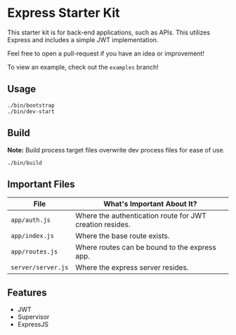 # Express Starter Kit
This starter kit is for back-end applications, such as APIs. This utilizes Express and includes a simple JWT implementation.

Feel free to open a pull-request if you have an idea or improvement!

To view an example, check out the `examples` branch!

## Usage
```
./bin/bootstrap
./bin/dev-start
```

## Build
__Note:__ Build process target files overwrite dev process files for ease of use.

```
./bin/build
```

## Important Files
|File|What's Important About It?
|------|------|
|`app/auth.js`|Where the authentication route for JWT creation resides.|
|`app/index.js`|Where the base route exists.|
|`app/routes.js`|Where routes can be bound to the express app.|
|`server/server.js`|Where the express server resides.|


## Features
- JWT
- Supervisor
- ExpressJS
